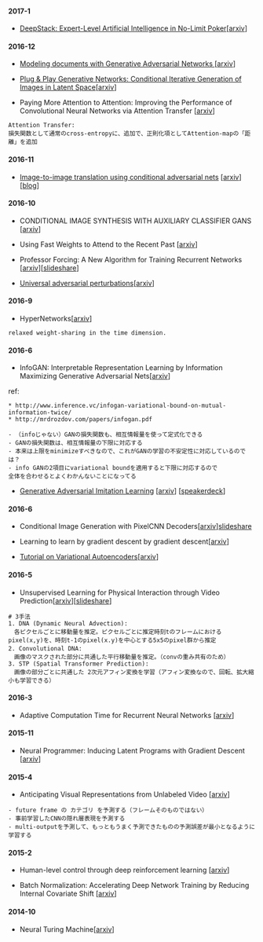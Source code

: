 #### 2017-1
* [DeepStack: Expert-Level Artificial Intelligence in No-Limit Poker](notes/deep-stack.md)[[arxiv](https://128.84.21.199/pdf/1701.01724)]

#### 2016-12
* [Modeling documents with Generative Adversarial Networks  ](notes/adversarial-document-model.md)[[arxiv](https://arxiv.org/abs/1612.09122)]

* [Plug & Play Generative Networks: Conditional Iterative Generation of Images in Latent Space](notes/ppgn.md)[[arxiv](https://arxiv.org/abs/1612.00005)]

* Paying More Attention to Attention: Improving the Performance of Convolutional Neural Networks via Attention Transfer [[arxiv](https://arxiv.org/abs/1612.03928)]

```
Attention Transfer:
損失関数として通常のcross-entropyに、追加で、正則化項としてAttention-mapの「距離」を追加
```

#### 2016-11
* [Image-to-image translation using conditional adversarial nets](notes/pix2pix.md)
[[arxiv](https://arxiv.org/abs/1611.07004)][[blog](http://affinelayer.com/pix2pix/index.html)]

#### 2016-10
* CONDITIONAL IMAGE SYNTHESIS WITH AUXILIARY CLASSIFIER GANS [[arxiv](https://arxiv.org/abs/1610.09585)]

* Using Fast Weights to Attend to the Recent Past [[arxiv](https://arxiv.org/abs/1610.06258)]

* Professor Forcing: A New Algorithm for Training Recurrent Networks [[arxiv](https://arxiv.org/abs/1610.09038)][[slideshare](http://2boy.org/~yuta/publications/NIPS2016yomi-poster-Professor-Forcing-tsuboi.pdf)]

* [Universal adversarial perturbations](notes/universal-adversarial-perturbations.md)[[arxiv](https://arxiv.org/abs/1610.08401)]

#### 2016-9
* HyperNetworks[[arxiv](https://arxiv.org/abs/1609.09106)]

```
relaxed weight-sharing in the time dimension.
```

#### 2016-6
* InfoGAN: Interpretable Representation Learning by Information Maximizing Generative Adversarial Nets[[arxiv](https://arxiv.org/abs/1606.03657)]

ref:

    * http://www.inference.vc/infogan-variational-bound-on-mutual-information-twice/
    * http://mrdrozdov.com/papers/infogan.pdf

```
- （infoじゃない）GANの損失関数も、相互情報量を使って定式化できる
- GANの損失関数は、相互情報量の下限に対応する
- 本来は上限をminimizeすべきなので、これがGANの学習の不安定性に対応しているのでは？
- info GANの2項目にvariational boundを適用すると下限に対応するので
全体を合わせるとよくわかんないことになってる
```



* [Generative Adversarial Imitation Learning](notes/fig/GAIL170124.png) [[arxiv](https://arxiv.org/abs/1606.03476)] [[speakerdeck](https://speakerdeck.com/takoika/lun-wen-shao-jie-generative-adversarial-imitation-learning)]


#### 2016-6
* Conditional Image Generation with PixelCNN Decoders[[arxiv](https://arxiv.org/abs/1606.05328)][slideshare](http://www.slideshare.net/suga93/conditional-image-generation-with-pixelcnn-decoders)

* Learning to learn by gradient descent by gradient descent[[arxiv](https://arxiv.org/abs/1606.04474)]

* [Tutorial on Variational Autoencoders](notes/vae.md)[[arxiv](https://arxiv.org/abs/1606.05908)]

#### 2016-5
* Unsupervised Learning for Physical Interaction through Video Prediction[[arxiv](https://arxiv.org/abs/1605.07157)][[slideshare](http://www.slideshare.net/yamaryox/unsupervised-learning-for-physical-interaction-through-video-predictionnips2016)]

```
# 3手法
1. DNA (Dynamic Neural Advection):
　各ピクセルごとに移動量を推定。ピクセルごとに推定時刻tのフレームにおけるpixel(x,y)を、時刻t-1のpixel(x.y)を中心とする5x5のpixel群から推定
2. Convolutional DNA:　
　画像のマスクされた部分に共通した平行移動量を推定。（convの重み共有のため）
3. STP (Spatial Transformer Prediction):
　画像の部分ごとに共通した 2次元アフィン変換を学習（アフィン変換なので、回転、拡大縮小も学習できる）
```

#### 2016-3
* Adaptive Computation Time for Recurrent Neural Networks [[arxiv](https://arxiv.org/abs/1603.08983)]

#### 2015-11
* Neural Programmer: Inducing Latent Programs with Gradient Descent [[arxiv](https://arxiv.org/abs/1511.04834)]

#### 2015-4
* Anticipating Visual Representations from Unlabeled Video
[[arxiv](https://arxiv.org/abs/1504.08023)]

```
- future frame の カテゴリ を予測する（フレームそのものではない）
- 事前学習したCNNの隠れ層表現を予測する
- multi-outputを予測して、もっともうまく予測できたものの予測誤差が最小となるように学習する
```

#### 2015-2
* Human-level control through deep reinforcement learning [[arxiv](http://files.davidqiu.com/research/nature14236.pdf)]

* Batch Normalization: Accelerating Deep Network Training by Reducing Internal Covariate Shift [[arxiv](https://arxiv.org/abs/1502.03167)]

#### 2014-10
* Neural Turing Machine[[arxiv](http://arxiv.org/abs/1410.5401)]
